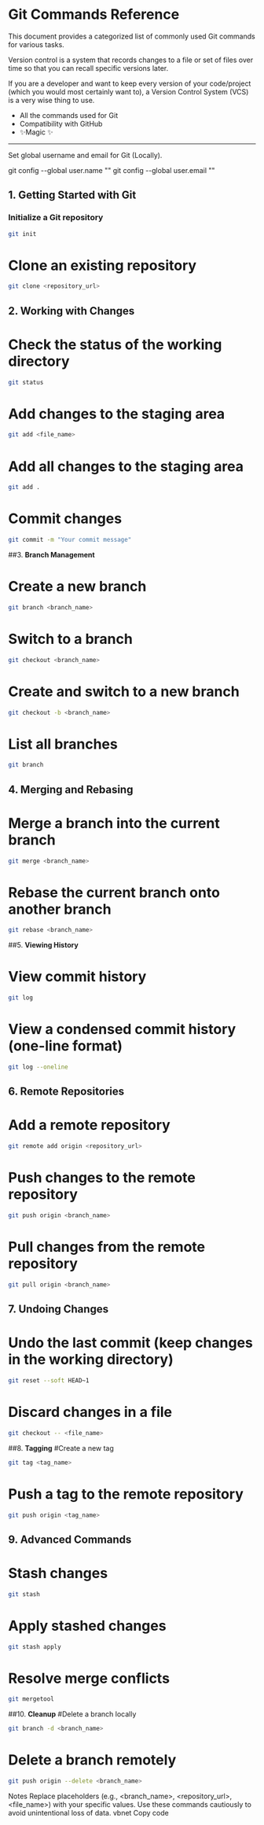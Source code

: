 # Git Commands Reference

This document provides a categorized list of commonly used Git commands for various tasks.  

Version control is a system that records changes to a file or set of files over time so that you can recall specific versions later.

If you are a developer and want to keep every version of your code/project (which you would most certainly want to), a Version Control System (VCS) is a very wise thing to use.

- All the commands used for Git
- Compatibility with GitHub
- ✨Magic ✨
  
---

Set global username and email for Git (Locally).

git config --global user.name "<your username>"
git config --global user.email "<your email>"

## 1. **Getting Started with Git**
### Initialize a Git repository

```sh
git init
```
# Clone an existing repository
```sh
git clone <repository_url>
```

## 2. **Working with Changes**
# Check the status of the working directory

```sh
git status
```
# Add changes to the staging area

```sh
git add <file_name>
```

# Add all changes to the staging area
```sh
git add .
```
# Commit changes

```sh
git commit -m "Your commit message"
```

##3. **Branch Management**
# Create a new branch

```sh
git branch <branch_name>
```

# Switch to a branch

```sh
git checkout <branch_name>
```

# Create and switch to a new branch

```sh
git checkout -b <branch_name>
```

# List all branches

```sh
git branch
```

## 4. **Merging and Rebasing**
# Merge a branch into the current branch

```sh
git merge <branch_name>
```

# Rebase the current branch onto another branch

```sh
git rebase <branch_name>
```

##5. **Viewing History**
# View commit history

```sh
git log
```

# View a condensed commit history (one-line format)

```sh
git log --oneline
```

## 6. **Remote Repositories**
# Add a remote repository

```sh
git remote add origin <repository_url>
```

# Push changes to the remote repository

```sh
git push origin <branch_name>
```

# Pull changes from the remote repository

```sh
git pull origin <branch_name>
```

## 7. **Undoing Changes**
# Undo the last commit (keep changes in the working directory)

```sh
git reset --soft HEAD~1
```
# Discard changes in a file

```sh
git checkout -- <file_name>
```
##8. **Tagging**
#Create a new tag

```sh
git tag <tag_name>
```
# Push a tag to the remote repository

```sh
git push origin <tag_name>
```

## 9. **Advanced Commands**
# Stash changes

```sh
git stash
```

# Apply stashed changes

```sh
git stash apply
```

# Resolve merge conflicts

```sh
git mergetool
```

##10. **Cleanup**
#Delete a branch locally

```sh
git branch -d <branch_name>
```

# Delete a branch remotely

```sh
git push origin --delete <branch_name>
```

Notes
Replace placeholders (e.g., <branch_name>, <repository_url>, <file_name>) with your specific values.
Use these commands cautiously to avoid unintentional loss of data.
vbnet
Copy code

